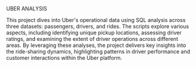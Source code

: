UBER ANALYSIS


   This project dives into Uber's operational data using SQL analysis across three
    datasets: passengers, drivers, and rides. The scripts explore various aspects,
    including identifying unique pickup locations, assessing driver ratings, and
    examining the extent of driver operations across different areas. By leveraging
    these analyses, the project delivers key insights into the ride-sharing dynamics,
    highlighting patterns in driver performance and customer interactions within
    the Uber platform.
    

